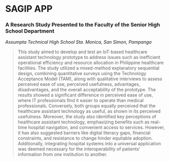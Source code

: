 # SAGIP APP 

### A Research Study Presented to the Faculty of the Senior High School Department 
*Assumpta Technical High School
Sta. Monica, San Simon, Pampanga*

>This study aimed to develop and test an IoT-based healthcare assistant technology prototype to address issues such as inefficient operational efficiency and resource allocation in Philippine healthcare facilities. The study utilized a mixed-method explanatory sequential design, combining quantitative surveys using the Technology Acceptance Model (TAM), along with qualitative interviews to assess perceived ease of use, perceived usefulness, advantages, disadvantages, and the overall acceptability of the prototype. The results showed a significant difference in perceived ease of use, where IT professionals find it easier to operate than medical professionals. Conversely, both groups equally perceived that the healthcare assistant technology as useful, as shown in its perceived usefulness. Moreover, the study also identified key perceptions of healthcare assistant technology, emphasizing benefits such as real-time hospital navigation, and convenient access to services. However, it has also suggested barriers like digital literacy gaps, financial constraints, and resistance to change hinder equitable adoption. Additionally, integrating hospital systems into a universal application was deemed necessary for the interoperability of patients’ information from one institution to another.


